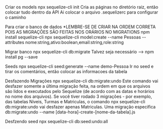 Criar os models
npx sequelize-cli init
Cria as páginas no diretório raiz, então colocar tudo dentro da API
Ai colocar o arquivo .sequelizerc para configurar o caminho


Para criar o banco de dados
*LEMBRE-SE DE CRIAR NA ORDEM CORRETA POIS AS MIGRAÇÕES SÃO  FEITAS NOS ORÁRIOS NO MIGRATIONS
npm install sequelize-cli
npx sequelize-cli model:create --name Pessoas --attributes nome:string,ativo:boolean,email:string,role:string


Migrar banco 
npx sequelize-cli db:migrate 
Talvez seja necessário  --> npm install pg --save

Seeds
npx sequelize-cli seed:generate --name demo-Pessoa
Ir no seed e tirar os comentários, então colocar as informacoes da tabela


Desfazendo Migrações
npx sequelize-cli db:migrate:undo
Este comando vai desfazer somente a última migração feita, na ordem em que os arquivos são lidos e executados pelo Sequelize (de acordo com as datas e horários no nome dos arquivos). Se você tiver rodado 3 migrações - por exemplo, das tabelas Niveis, Turmas e Matriculas, o comando npx sequelize-cli db:migrate:undo vai desfazer apenas Matriculas.
Uma migração especifica
db:migrate:undo --name [data-hora]-create-[nome-da-tabela].js

Desfzendo seed
npx sequelize-cli db:seed:undo:all